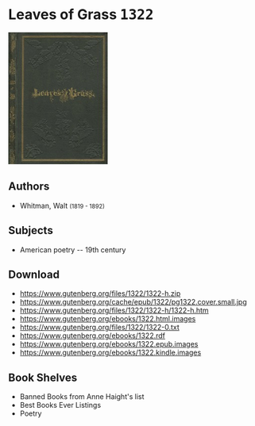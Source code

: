# Leaves of Grass <kbd>1322</kbd>

![](./cover.medium.jpg "")

## Authors


 - Whitman, Walt <small>(1819 - 1892)</small>

## Subjects


 - American poetry -- 19th century

## Download


 - https://www.gutenberg.org/files/1322/1322-h.zip
 - https://www.gutenberg.org/cache/epub/1322/pg1322.cover.small.jpg
 - https://www.gutenberg.org/files/1322/1322-h/1322-h.htm
 - https://www.gutenberg.org/ebooks/1322.html.images
 - https://www.gutenberg.org/files/1322/1322-0.txt
 - https://www.gutenberg.org/ebooks/1322.rdf
 - https://www.gutenberg.org/ebooks/1322.epub.images
 - https://www.gutenberg.org/ebooks/1322.kindle.images

## Book Shelves


 - Banned Books from Anne Haight's list
 - Best Books Ever Listings
 - Poetry
